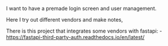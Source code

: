 I want to have a premade login screen and user management.

Here I try out different vendors and make notes,


There is this project that integrates some vendors with fastapi:
    - https://fastapi-third-party-auth.readthedocs.io/en/latest/